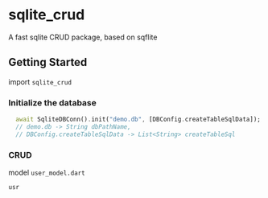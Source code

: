 # sqlite_crud
A fast sqlite CRUD package, based on sqflite

## Getting Started 
import `sqlite_crud`

### Initialize the database
```dart
  await SqliteDBConn().init("demo.db", [DBConfig.createTableSqlData]);
  // demo.db -> String dbPathName,
  // DBConfig.createTableSqlData -> List<String> createTableSql
```

### CRUD
model `user_model.dart`
```dart
usr
```

```dart

```
